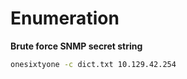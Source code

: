 # Enumeration

**Brute force SNMP secret string**
```bash
onesixtyone -c dict.txt 10.129.42.254
```
